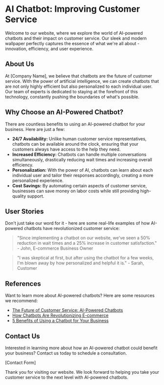 <!--
Write me content for website with wallpaper which alt text is:

"An abstract illustration of an AI-powered chatbot, with sleek and modern graphics and a minimalist color scheme."

The name/title of the page should not be 1:1 copy of the alt text but rather a real content of the website which is using this wallpaper.

- Use markdown format
- Start with the heading
- The content should look like a real website
- Include real sections like references, contact, user stories, etc. use things relevant to the page purpose.
- Feel free to use structure like headings, bullets, numbering, blockquotes, paragraphs, horizontal lines, etc.
- You can use formatting like bold or _italic_
- You can include UTF-8 emojis
- Links should be only #hash anchors (and you can refer to the document itself)
- Do not include images
-->

<!--font:Montserrat-->

# AI Chatbot: Improving Customer Service

Welcome to our website, where we explore the world of AI-powered chatbots and their impact on customer service. Our sleek and modern wallpaper perfectly captures the essence of what we're all about - innovation, efficiency, and user experience.

## About Us

At [Company Name], we believe that chatbots are the future of customer service. With the power of artificial intelligence, we can create chatbots that are not only highly efficient but also personalized to each individual user. Our team of experts is dedicated to staying at the forefront of this technology, constantly pushing the boundaries of what's possible.

## Why Choose an AI-Powered Chatbot?

There are countless benefits to using an AI-powered chatbot for your business. Here are just a few:

-   **24/7 Availability:** Unlike human customer service representatives, chatbots can be available around the clock, ensuring that your customers always have access to the help they need.
-   **Increased Efficiency:** Chatbots can handle multiple conversations simultaneously, drastically reducing wait times and increasing overall efficiency.
-   **Personalization:** With the power of AI, chatbots can learn about each individual user and tailor their responses accordingly, creating a more personalized experience.
-   **Cost Savings:** By automating certain aspects of customer service, businesses can save money on labor costs while still providing high-quality support.

## User Stories

Don't just take our word for it - here are some real-life examples of how AI-powered chatbots have revolutionized customer service:

> "Since implementing a chatbot on our website, we've seen a 50% reduction in wait times and a 25% increase in customer satisfaction." - John, E-commerce Business Owner

> "I was skeptical at first, but after using the chatbot for a few weeks, I'm blown away by how personalized and helpful it is." - Sarah, Customer

## References

Want to learn more about AI-powered chatbots? Here are some resources we recommend:

-   [The Future of Customer Service: AI-Powered Chatbots](#)
-   [How Chatbots Are Revolutionizing E-commerce](#)
-   [5 Benefits of Using a Chatbot for Your Business](#)

## Contact Us

Interested in learning more about how an AI-powered chatbot could benefit your business? Contact us today to schedule a consultation.

[Contact Form]

Thank you for visiting our website. We look forward to helping you take your customer service to the next level with AI-powered chatbots.
